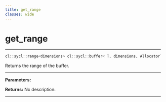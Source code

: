 ```yaml
---
title: get_range
classes: wide
---
```

# get_range

---

```cpp
cl::sycl::range<dimensions> cl::sycl::buffer< T, dimensions, AllocatorT >::get_range() const
```


Returns the range of the buffer. 


---
**Parameters:**

**Returns:** No description.

---

